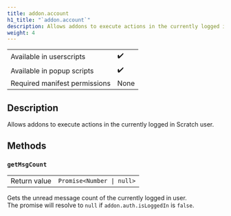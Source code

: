 ```yaml
---
title: addon.account
h1_title: "`addon.account`"
description: Allows addons to execute actions in the currently logged in Scratch user.
weight: 4
---
```


| | |
|-|-|
| Available in userscripts | ✔️ |
| Available in popup scripts | ✔️ |
| Required manifest permissions | None |

## Description
Allows addons to execute actions in the currently logged in Scratch user.

## Methods
### `getMsgCount`
<table>
  <tr>
    <td>Return value</td>
    <td><code>Promise&lt;Number | null></code></td>
  </tr>
</table>

Gets the unread message count of the currently logged in user.  
The promise will resolve to `null` if `addon.auth.isLoggedIn` is `false`. 